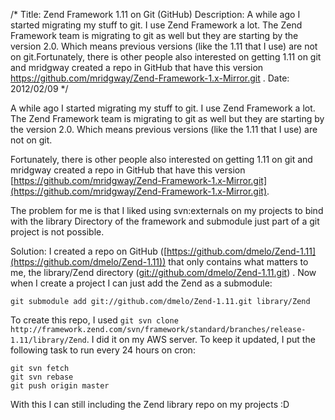 /*
Title: Zend Framework 1.11 on Git (GitHub)
Description: A while ago I started migrating my stuff to git. I use Zend Framework a lot. The Zend Framework team is migrating to git as well but they are starting by the version 2.0. Which means previous versions (like the 1.11 that I use) are not on git.Fortunately, there is other people also interested on getting 1.11 on git and mridgway created a repo in GitHub  that have this version https://github.com/mridgway/Zend-Framework-1.x-Mirror.git .
Date: 2012/02/09
*/

A while ago I started migrating my stuff to git. I use Zend Framework a lot. The Zend Framework team is migrating to git as well but they are starting by the version 2.0. Which means previous versions (like the 1.11 that I use) are not on git.

Fortunately, there is other people also interested on getting 1.11 on git and mridgway created a repo in GitHub  that have this version [https://github.com/mridgway/Zend-Framework-1.x-Mirror.git](https://github.com/mridgway/Zend-Framework-1.x-Mirror.git).

The problem for me is that I liked using svn:externals on my projects to bind with the library Directory of the framework and submodule just part of a git project is not possible.

Solution: I created a repo on GitHub ([https://github.com/dmelo/Zend-1.11](https://github.com/dmelo/Zend-1.11)) that only contains what matters to me, the library/Zend directory ([git://github.com/dmelo/Zend-1.11.git](git://github.com/dmelo/Zend-1.11.git)) . Now when I create a project I can just add the Zend as a submodule:

    git submodule add git://github.com/dmelo/Zend-1.11.git library/Zend

To create this repo, I used `git svn clone http://framework.zend.com/svn/framework/standard/branches/release-1.11/library/Zend`. I did it on my AWS server. To keep it updated, I put the following task to run every 24 hours on cron:

    git svn fetch
    git svn rebase
    git push origin master

With this I can still including the Zend library repo on my projects :D
